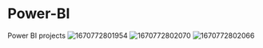 # Power-BI
Power BI projects
![1670772801954](https://user-images.githubusercontent.com/115406466/220038655-4536cd41-8ebe-4701-a0e0-796f2d06bc3b.jpg)
![1670772802070](https://user-images.githubusercontent.com/115406466/220038693-41d15f63-7331-4834-add7-844fbd3f031c.jpg)
![1670772802066](https://user-images.githubusercontent.com/115406466/220038700-1ff499bb-f810-44a6-b1ac-cb211b176031.jpg)
